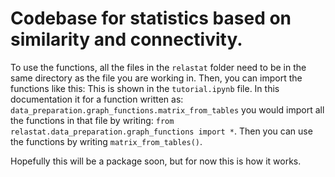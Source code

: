 # Codebase for statistics based on similarity and connectivity. 

To use the functions, all the files in the `relastat` folder need to be in the same directory as the file you are working in.  Then, you can import the functions like this:
This is shown in the `tutorial.ipynb` file. In this documentation it for a function written as: `data_preparation.graph_functions.matrix_from_tables` you would import 
all the functions in that file by writing: `from relastat.data_preparation.graph_functions import *`.  Then you can use the functions by writing `matrix_from_tables()`.

Hopefully this will be a package soon, but for now this is how it works.
